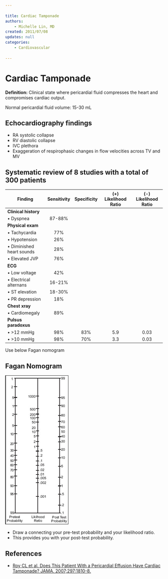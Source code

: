 ```yaml
---

title: Cardiac Tamponade
authors:
    - Michelle Lin, MD
created: 2011/07/08
updates: null
categories:
    - Cardiovascular

---
```


# Cardiac Tamponade

**Definition:** Clinical state where pericardial fluid compresses the heart and compromises cardiac output.

Normal pericardial fluid volume: 15-30 mL

## Echocardiography findings

-   RA systolic collapse
-   RV diastolic collapse
-   IVC plethora
-   Exaggeration of respirophasic changes in flow velocities across TV and MV

## Systematic review of 8 studies with a total of 300 patients

| Finding | Sensitivity | Specificity | (+) Likelihood Ratio | (-) Likelihood Ratio |
| ---- | :---: | :---: | :---: | :---: |
| **Clinical history** | | | | |
| • Dyspnea | 87-88% | | | | 
| **Physical exam** |  | | | | 
| • Tachycardia | 77% | | | |
| • Hypotension | 26% | | | |
| • Diminished heart sounds | 28% | | | |
| • Elevated JVP | 76% | | | |
| **ECG**  | | | | |
| • Low voltage | 42% | | | |
| • Electrical alternans | 16-21% | | | |
| • ST elevation | 18-30% | | | |
| • PR depression | 18% | | | |
| **Chest xray**  | | | | |
| • Cardiomegaly | 89% | | | |
| **Pulsus paradoxus**  | | | | |
| • &gt;12 mmHg | 98% | 83% | 5.9 | 0.03 |
| • &gt;10 mmHg | 98% | 70% | 3.3 | 0.03


Use below Fagan nomogram

## Fagan Nomogram

![](image-1.png)

- Draw a connecting your pre-test probability and your likelihood ratio. 
- This provides you with your post-test probability.

## References

-   [Roy CL et al. Does This Patient With a Pericardial Effusion Have Cardiac Tamponade? JAMA. 2007;297:1810-8.](https://www.ncbi.nlm.nih.gov/pubmed/?term=17456823)
